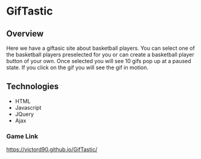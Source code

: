 # GifTastic


## Overview

Here we have a giftasic site about basketball players. You can select one of the basketball players preselected for you
or can create a basketball player button of your own. Once selected you will see 10 gifs pop up at a paused state.
If you click on the gif you will see the gif in motion.


## Technologies

- HTML
- Javascript
- JQuery
- Ajax

### Game Link

https://victord90.github.io/GifTastic/